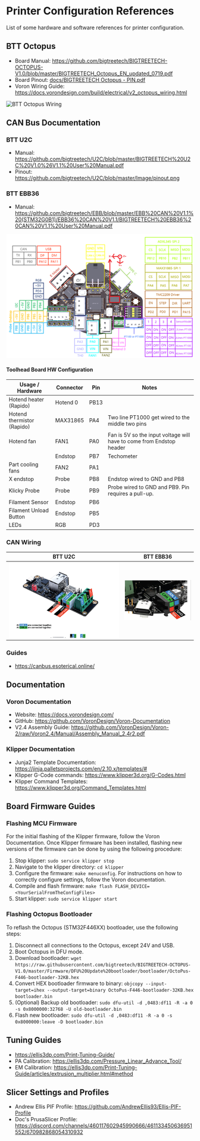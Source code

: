 # Printer Configuration References
List of some hardware and software references for printer configuration.

## BTT Octopus

- Board Manual: https://github.com/bigtreetech/BIGTREETECH-OCTOPUS-V1.0/blob/master/BIGTREETECH_Octopus_EN_updated_0719.pdf
- Board Pinout: [docs/BIGTREETECH Octopus - PIN.pdf](docs/BIGTREETECH%20Octopus%20-%20PIN.pdf)
- Voron Wiring Guide: https://docs.vorondesign.com/build/electrical/v2_octopus_wiring.html

![BTT Octopus Wiring](https://docs.vorondesign.com/build/electrical/images/v2_octopus_wiring.png)

## CAN Bus Documentation
### BTT U2C
-  Manual: https://github.com/bigtreetech/U2C/blob/master/BIGTREETECH%20U2C%20V1.0%26V1.1%20User%20Manual.pdf
- Pinout: https://github.com/bigtreetech/U2C/blob/master/Image/pinout.png

### BTT EBB36
- Manual: https://github.com/bigtreetech/EBB/blob/master/EBB%20CAN%20V1.1%20(STM32G0B1)/EBB36%20CAN%20V1.1/BIGTREETECH%20EBB36%20CAN%20V1.1%20User%20Manual.pdf

![EBB36 Pinout](/printer/docs/EBB36%20CAN%20V1.1&V1.2-PIN.png)

#### Toolhead Board HW Configuration
| Usage / Hardware | Connector | Pin | Notes |
|-|-|-|-|
| Hotend heater (Rapido)| Hotend 0 | PB13 ||
| Hotend thermistor (Rapido) | MAX31865 | PA4 | Two line PT1000 get wired to the middle two pins |
| Hotend fan | FAN1 | PA0 | Fan is 5V so the input voltage will have to come from Endstop header |
| | Endstop | PB7 | Techometer |
| Part cooling fans | FAN2 | PA1 ||
| X endstop | Probe | PB8 | Endstop wired to GND and PB8 |
| Klicky Probe | Probe | PB9 | Probe wired to GND and PB9. Pin requires a pull-up. |
| Filament Sensor | Endstop | PB6 ||
| Filament Unload Button | Endstop | PB5 ||
| LEDs | RGB | PD3 ||

### CAN Wiring
| BTT U2C | BTT EBB36 |
|-|-|
|![U2C](/printer/docs/btt-u2c-can-wiring.png) | ![EBB](/printer/docs/btt-ebb36-can-wiring.jpg) |

### Guides
* https://canbus.esoterical.online/

## Documentation
### Voron Documentation
- Website: https://docs.vorondesign.com/
- GitHub: https://github.com/VoronDesign/Voron-Documentation
- V2.4 Assembly Guide: https://github.com/VoronDesign/Voron-2/raw/Voron2.4/Manual/Assembly_Manual_2.4r2.pdf

### Klipper Documentation
- Junja2 Template Documentation: https://jinja.palletsprojects.com/en/2.10.x/templates/#
- Klipper G-Code commands: https://www.klipper3d.org/G-Codes.html
- Klipper Command Templates: https://www.klipper3d.org/Command_Templates.html

## Board Firmware Guides

### Flashing MCU Firmware
For the initial flashing of the Klipper firmware, follow the Voron Documentation. Once Klipper firmware has been
installed, flashing new versions of the firmware can be done by using the following procedure:

1. Stop klipper: `sudo service klipper stop`
2. Navigate to the klipper directory: `cd klipper`
3. Configure the firmware: `make menuconfig`. For instructions on how to correctly configure settings, follow the
Voron documentation.
4. Compile and flash firmware: `make flash FLASH_DEVICE=<YourSerialFromTheConfigFiles>`
5. Start klipper: `sudo service klipper start`

### Flashing Octopus Bootloader
To reflash the Octopus (STM32F446XX) bootloader, use the following steps:

1. Disconnect all connections to the Octopus, except 24V and USB.
2. Boot Octopus in DFU mode.
3. Download bootloader:
`wget https://raw.githubusercontent.com/bigtreetech/BIGTREETECH-OCTOPUS-V1.0/master/Firmware/DFU%20Update%20bootloader/bootloader/OctoPus-F446-bootloader-32KB.hex`
4. Convert HEX bootloader firmware to binary:
`objcopy --input-target=ihex --output-target=binary OctoPus-F446-bootloader-32KB.hex bootloader.bin`
5. (Optional) Backup old bootloader:
`sudo dfu-util -d ,0483:df11 -R -a 0 -s 0x8000000:32768 -U old-bootloader.bin`
6. Flash new bootloader:
`sudo dfu-util -d ,0483:df11 -R -a 0 -s 0x8000000:leave -D bootloader.bin`


## Tuning Guides
- https://ellis3dp.com/Print-Tuning-Guide/
- PA Calibration: https://ellis3dp.com/Pressure_Linear_Advance_Tool/
- EM Calibration: https://ellis3dp.com/Print-Tuning-Guide/articles/extrusion_multiplier.html#method

## Slicer Settings and Profiles
- Andrew Ellis PIF Profile: https://github.com/AndrewEllis93/Ellis-PIF-Profile
- Doc's PrusaSlicer Profile: https://discord.com/channels/460117602945990666/461133450636951552/670982868054310932
